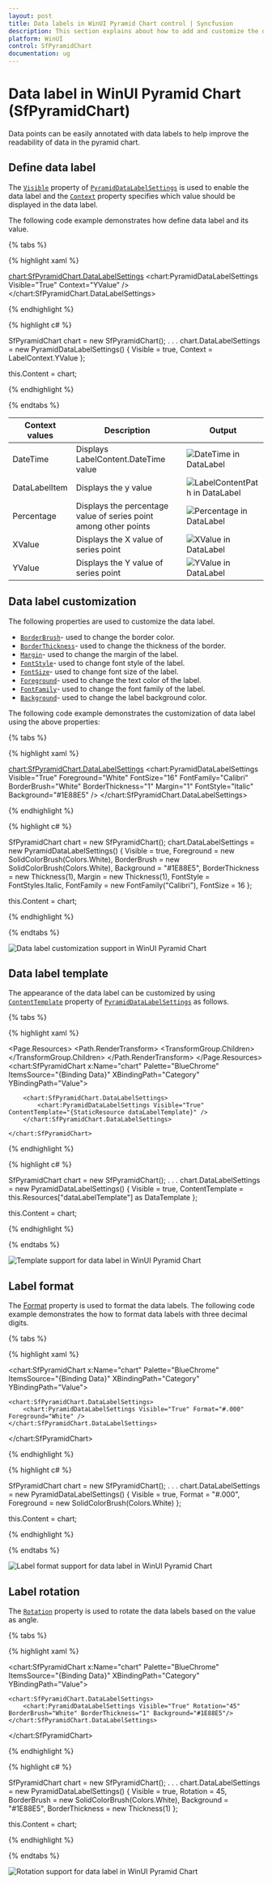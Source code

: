 ```yaml
---
layout: post
title: Data labels in WinUI Pyramid Chart control | Syncfusion
description: This section explains about how to add and customize the data labels in Syncfusion WinUI Pyramid Chart(SfPyramidChart) control.
platform: WinUI
control: SfPyramidChart
documentation: ug
---
```


# Data label in WinUI Pyramid Chart (SfPyramidChart)

Data points can be easily annotated with data labels to help improve the readability of data in the pyramid chart. 

## Define data label 

The [`Visible`]() property of [`PyramidDataLabelSettings`]() is used to enable the data label and the [`Context`]() property specifies which value should be displayed in the data label.

The following code example demonstrates how define data label and its value.

{% tabs %}

{% highlight xaml %}

<chart:SfPyramidChart.DataLabelSettings>
    <chart:PyramidDataLabelSettings Visible="True" Context="YValue" />
</chart:SfPyramidChart.DataLabelSettings>

{% endhighlight %}

{% highlight c# %}
        
SfPyramidChart chart = new SfPyramidChart();
. . . 
chart.DataLabelSettings = new PyramidDataLabelSettings() 
{ 
    Visible = true, 
    Context = LabelContext.YValue 
};

this.Content = chart;

{% endhighlight %}

{% endtabs %}

| Context values | Description | Output |
|---|--|---|
| DateTime | Displays LabelContent.DateTime value | ![ DateTime in DataLabel](Data-label_images/WinUI_pyramid_chart_labelcontent_datetime.png) |
|DataLabelItem | Displays the y value|![ LabelContentPath in DataLabel](Data-label_images/WinUI_pyramid_chart_labelcontent_datalabelitem.png)|
| Percentage | Displays the percentage value of series point among other points |![ Percentage in DataLabel](Data-label_images/WinUI_pyramid_chart_labelcontent_percentage.png) |
| XValue | Displays the X value of series point|![ XValue in DataLabel](Data-label_images/WinUI_pyramid_chart_labelcontent_xvalue.png) |
| YValue | Displays the Y value of series point| ![ YValue in DataLabel](Data-label_images/WinUI_pyramid_chart_labelcontent_yvalue.png) |

## Data label customization

The following properties are used to customize the data label.

* [`BorderBrush`]()- used to change the border color.
* [`BorderThickness`]()- used to change the thickness of the border.
* [`Margin`]()- used to change the margin of the label.
* [`FontStyle`]()-  used to change font style of the label.
* [`FontSize`]()-  used to change font size of the label.
* [`Foreground`]()- used to change the text color of the label.
* [`FontFamily`]()-  used to change the font family of the label.
* [`Background`]()- used to change the label background color.

The following code example demonstrates the customization of data label using the above properties:

{% tabs %}

{% highlight xaml %}

<chart:SfPyramidChart.DataLabelSettings>
    <chart:PyramidDataLabelSettings Visible="True" Foreground="White" FontSize="16" FontFamily="Calibri" BorderBrush="White" BorderThickness="1" Margin="1" FontStyle="Italic" Background="#1E88E5" />
</chart:SfPyramidChart.DataLabelSettings>

{% endhighlight %}

{% highlight c# %}

SfPyramidChart chart = new SfPyramidChart();
chart.DataLabelSettings = new PyramidDataLabelSettings() 
{ 
    Visible = true, 
    Foreground = new SolidColorBrush(Colors.White),
    BorderBrush = new SolidColorBrush(Colors.White),
    Background = "#1E88E5",
    BorderThickness = new Thickness(1),
    Margin = new Thickness(1),
    FontStyle = FontStyles.Italic,
    FontFamily = new FontFamily("Calibri"),
    FontSize = 16
};

this.Content = chart;

{% endhighlight %}

{% endtabs %}

![Data label customization support in WinUI Pyramid Chart](Data-label_images/WinUI_pyramid_chart_custom_label.png)

## Data label template

The appearance of the data label can be customized by using [`ContentTemplate`]() property of [`PyramidDataLabelSettings`]() as follows.

{% tabs %}

{% highlight xaml %}

<Page.Resources>
    <DataTemplate x:Key="dataLabelTemplate">
        <StackPanel Orientation="Vertical">
            <Path Grid.Row="0"  Stretch="Uniform" Fill="LightGreen" Width="15" Height="15" Margin="0,0,0,0" RenderTransformOrigin="0.5,0.5" Data="M11.771002,1.993L5.0080013,14.284 10.752002,14.284 6.6450019,22.804 17.900003,11.921 11.655003,11.921 18.472004,1.993z M10.593002,0L22.256004,0 15.440003,9.9280005 22.827004,9.9280005 0,32 7.5790019,16.277 1.637001,16.277z">
                    <Path.RenderTransform>
                        <TransformGroup>
                            <TransformGroup.Children>
                                <RotateTransform Angle="0" />
                                <ScaleTransform ScaleX="1" ScaleY="1" />
                            </TransformGroup.Children>
                        </TransformGroup>
                    </Path.RenderTransform>
                </Path>
            <TextBlock Grid.Row="1" Text="{Binding}" FontSize="12" Foreground="White"></TextBlock>
        </StackPanel>
    </DataTemplate>
</Page.Resources>
<Grid>
   <chart:SfPyramidChart x:Name="chart" 
                Palette="BlueChrome" 
                ItemsSource="{Binding Data}" 
                XBindingPath="Category"
                YBindingPath="Value">

        <chart:SfPyramidChart.DataLabelSettings>
            <chart:PyramidDataLabelSettings Visible="True" ContentTemplate="{StaticResource dataLabelTemplate}" />
        </chart:SfPyramidChart.DataLabelSettings>

    </chart:SfPyramidChart>
</Grid>

{% endhighlight %}

{% highlight c# %}

SfPyramidChart chart = new SfPyramidChart();
. . . 
chart.DataLabelSettings = new PyramidDataLabelSettings() 
{ 
    Visible = true, 
    ContentTemplate = this.Resources["dataLabelTemplate"] as DataTemplate
};

this.Content = chart;

{% endhighlight %}

{% endtabs %}

![Template support for data label in WinUI Pyramid Chart](Data-label_images/WinUI_pyramid_chart_data_labeltemplate.png)

## Label format

The [Format]() property is used to format the data labels. The following code example demonstrates the how to format data labels with three decimal digits.

{% tabs %}

{% highlight xaml %}

<chart:SfPyramidChart x:Name="chart" 
                Palette="BlueChrome" 
                ItemsSource="{Binding Data}" 
                XBindingPath="Category"
                YBindingPath="Value">

    <chart:SfPyramidChart.DataLabelSettings>
        <chart:PyramidDataLabelSettings Visible="True" Format="#.000" Foreground="White" />
    </chart:SfPyramidChart.DataLabelSettings>

</chart:SfPyramidChart>

{% endhighlight %}

{% highlight c# %}

SfPyramidChart chart = new SfPyramidChart();
. . . 
chart.DataLabelSettings = new PyramidDataLabelSettings() 
{ 
    Visible = true, 
    Format = "#.000",
    Foreground = new SolidColorBrush(Colors.White)
};

this.Content = chart;

{% endhighlight %}

{% endtabs %}

![Label format support for data label in WinUI Pyramid Chart](Data-label_images/WinUI_pyramid_chart_data_labelformat.png)

## Label rotation

The [`Rotation`]() property is used to rotate the data labels based on the value as angle.

{% tabs %}

{% highlight xaml %}

<chart:SfPyramidChart x:Name="chart" 
                Palette="BlueChrome" 
                ItemsSource="{Binding Data}" 
                XBindingPath="Category"
                YBindingPath="Value">

    <chart:SfPyramidChart.DataLabelSettings>
        <chart:PyramidDataLabelSettings Visible="True" Rotation="45" BorderBrush="White" BorderThickness="1" Background="#1E88E5"/>
    </chart:SfPyramidChart.DataLabelSettings>

</chart:SfPyramidChart>

{% endhighlight %}

{% highlight c# %}

SfPyramidChart chart = new SfPyramidChart();
. . . 
chart.DataLabelSettings = new PyramidDataLabelSettings() 
{ 
    Visible = true, 
    Rotation = 45,
    BorderBrush = new SolidColorBrush(Colors.White),
    Background = "#1E88E5",
    BorderThickness = new Thickness(1)
};

this.Content = chart;

{% endhighlight %}

{% endtabs %}

![Rotation support for data label in WinUI Pyramid Chart](Data-label_images/WinUI_pyramid_chart_data_label_rotation.png)

